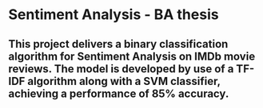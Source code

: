# Sentiment Analysis - BA thesis
## This project delivers a binary classification algorithm for Sentiment Analysis on IMDb movie reviews. The model is developed by use of a TF-IDF algorithm along with a SVM classifier, achieving a performance of 85% accuracy.
